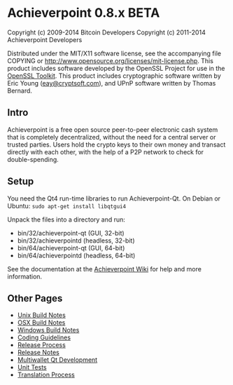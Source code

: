 Achieverpoint 0.8.x BETA
====================

Copyright (c) 2009-2014 Bitcoin Developers
Copyright (c) 2011-2014 Achieverpoint Developers

Distributed under the MIT/X11 software license, see the accompanying
file COPYING or http://www.opensource.org/licenses/mit-license.php.
This product includes software developed by the OpenSSL Project for use in the [OpenSSL Toolkit](http://www.openssl.org/). This product includes
cryptographic software written by Eric Young ([eay@cryptsoft.com](mailto:eay@cryptsoft.com)), and UPnP software written by Thomas Bernard.


Intro
---------------------
Achieverpoint is a free open source peer-to-peer electronic cash system that is
completely decentralized, without the need for a central server or trusted
parties.  Users hold the crypto keys to their own money and transact directly
with each other, with the help of a P2P network to check for double-spending.


Setup
---------------------
You need the Qt4 run-time libraries to run Achieverpoint-Qt. On Debian or Ubuntu:
	`sudo apt-get install libqtgui4`

Unpack the files into a directory and run:

- bin/32/achieverpoint-qt (GUI, 32-bit)
- bin/32/achieverpointd (headless, 32-bit)
- bin/64/achieverpoint-qt (GUI, 64-bit)
- bin/64/achieverpointd (headless, 64-bit)

See the documentation at the [Achieverpoint Wiki](http://achieverpoint.info)
for help and more information.


Other Pages
---------------------
- [Unix Build Notes](build-unix.md)
- [OSX Build Notes](build-osx.md)
- [Windows Build Notes](build-msw.md)
- [Coding Guidelines](coding.md)
- [Release Process](release-process.md)
- [Release Notes](release-notes.md)
- [Multiwallet Qt Development](multiwallet-qt.md)
- [Unit Tests](unit-tests.md)
- [Translation Process](translation_process.md)
